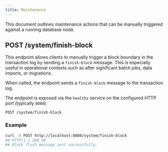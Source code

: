 ```yaml
---
title: Maintenance
---
```


This document outlines maintenance actions that can be manually triggered against a running database node.

## POST /system/finish-block

This endpoint allows clients to manually trigger a block boundary in the transaction log by sending a `finish-block` message.
This is especially useful in operational contexts such as after significant batch jobs, data imports, or migrations.

When called, the endpoint sends a `finish-block` message to the transaction log.

The endpoint is exposed via the `healthz` service on the configured HTTP port (typically `8080`):

    POST /system/finish-block

### Example

``` bash
curl -X POST http://localhost:8080/system/finish-block
## HTTP/1.1 200 OK
## Block flush message sent successfully.
```
